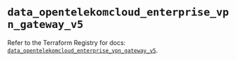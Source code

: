 # `data_opentelekomcloud_enterprise_vpn_gateway_v5`

Refer to the Terraform Registry for docs: [`data_opentelekomcloud_enterprise_vpn_gateway_v5`](https://registry.terraform.io/providers/opentelekomcloud/opentelekomcloud/1.36.49/docs/data-sources/enterprise_vpn_gateway_v5).
